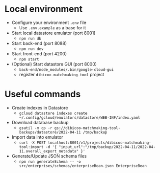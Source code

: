 # Local environment

* Configure your environment `.env` file
  * Use `.env.example` as a base for it
* Start local datastore emulator (port 8001)
  * `npm run db`
* Start back-end (port 8088)
  * `npm run dev`
* Start front-end (port 4200)
  * `npm start`
* (Optional) Start datastore GUI (port 8000)
  * `back-end/node_modules/.bin/google-cloud-gui`
  * register `dibicoo-matchmaking-tool` project


# Useful commands
* Create indexes in Datastore
  * `gcloud datastore indexes create ~/.config/gcloud/emulators/datastore/WEB-INF/index.yaml`
* Download database backup
  * `gsutil -m cp -r gs://dibicoo-matchmaking-tool-backups/datastore/2022-04-11 /tmp/backup`
* Import data into emulator
  * `curl -X POST localhost:8001/v1/projects/dibicoo-matchmaking-tool:import -d '{ "input_url":"/tmp/backup/2022-04-11/2022-04-11.overall_export_metadata" }'`
* Generate/Update JSON schema files
  * `npm run generateSchema -- -o src/enterprises/schemas/enterpriseBean.json EnterpriseBean`
